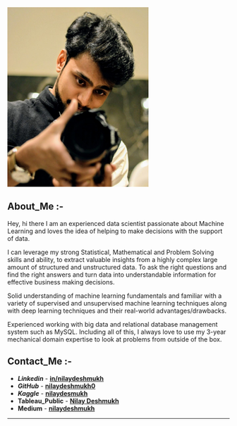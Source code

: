 
<img src="Images/dp.jpg" width="320" height="408" style="horizontal-align:middle"/>

## About_Me :-

Hey, hi there
I am an experienced data scientist passionate about Machine Learning and loves the idea of helping to make decisions with the support of data.

I can leverage my strong Statistical, Mathematical and Problem Solving skills and ability, to extract valuable insights from a highly complex large amount of structured and unstructured data. To ask the right questions and find the right answers and turn data into understandable information for effective business making decisions.

Solid understanding of machine learning fundamentals and familiar with a variety of supervised and unsupervised machine learning techniques along with deep learning techniques and their real-world advantages/drawbacks.

Experienced working with big data and relational database management system such as MySQL.
Including all of this, I always love to use my 3-year mechanical domain expertise to look at problems from outside of the box.


## Contact_Me :-

* ***Linkedin*** - [**in/nilaydeshmukh**](https://www.linkedin.com/in/nilaydeshmukh/)
* ***GitHub*** - [**nilaydeshmukh0**](https://github.com/nilaydeshmukh0)
* ***Kaggle*** - [**nilaydesmukh**](https://www.kaggle.com/nilaydesmukh)
* **Tableau_Public** - [**Nilay Deshmukh**](https://public.tableau.com/profile/nilay.deshmukh)
* **Medium** - [**nilaydeshmukh**](https://medium.com/@nilaydeshmukh)


---
